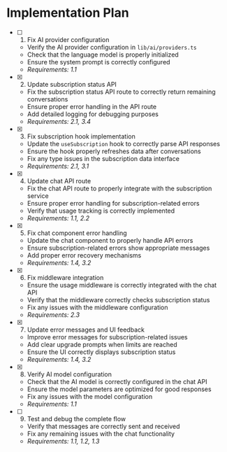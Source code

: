 # Implementation Plan

- [ ] 1. Fix AI provider configuration









  - Verify the AI provider configuration in `lib/ai/providers.ts`
  - Check that the language model is properly initialized
  - Ensure the system prompt is correctly configured
  - _Requirements: 1.1_

- [x] 2. Update subscription status API


  - Fix the subscription status API route to correctly return remaining conversations
  - Ensure proper error handling in the API route
  - Add detailed logging for debugging purposes
  - _Requirements: 2.1, 3.4_

- [x] 3. Fix subscription hook implementation


  - Update the `useSubscription` hook to correctly parse API responses
  - Ensure the hook properly refreshes data after conversations
  - Fix any type issues in the subscription data interface
  - _Requirements: 2.1, 3.1_

- [x] 4. Update chat API route


  - Fix the chat API route to properly integrate with the subscription service
  - Ensure proper error handling for subscription-related errors
  - Verify that usage tracking is correctly implemented
  - _Requirements: 1.1, 2.2_

- [x] 5. Fix chat component error handling


  - Update the chat component to properly handle API errors
  - Ensure subscription-related errors show appropriate messages
  - Add proper error recovery mechanisms
  - _Requirements: 1.4, 3.2_

- [x] 6. Fix middleware integration


  - Ensure the usage middleware is correctly integrated with the chat API
  - Verify that the middleware correctly checks subscription status
  - Fix any issues with the middleware configuration
  - _Requirements: 2.3_

- [x] 7. Update error messages and UI feedback


  - Improve error messages for subscription-related issues
  - Add clear upgrade prompts when limits are reached
  - Ensure the UI correctly displays subscription status
  - _Requirements: 1.4, 3.2_
 

- [x] 8. Verify AI model configuration


  - Check that the AI model is correctly configured in the chat API
  - Ensure the model parameters are optimized for good responses
  - Fix any issues with the model configuration
  - _Requirements: 1.1_

- [ ] 9. Test and debug the complete flow









  - Verify that messages are correctly sent and received
  - Fix any remaining issues with the chat functionality
  - _Requirements: 1.1, 1.2, 1.3_